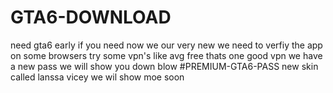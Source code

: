 # GTA6-DOWNLOAD
need gta6 early if you need
now we our very new we need to verfiy the app on some browsers try some vpn's like avg free thats one good vpn
we have a new pass we will show you down blow
#PREMIUM-GTA6-PASS
new skin called lanssa vicey
we wil show moe soon
